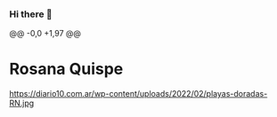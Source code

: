 ### Hi there 👋
@@ -0,0 +1,97 @@
# Rosana Quispe

https://diario10.com.ar/wp-content/uploads/2022/02/playas-doradas-RN.jpg
